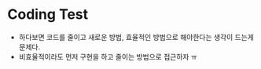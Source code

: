 # Coding Test

* 하다보면 코드를 줄이고 새로운 방법, 효율적인 방법으로 해야한다는 생각이 드는게 문제다.
* 비효율적이라도 먼저 구현을 하고 줄이는 방법으로 접근하자 ㅠ
